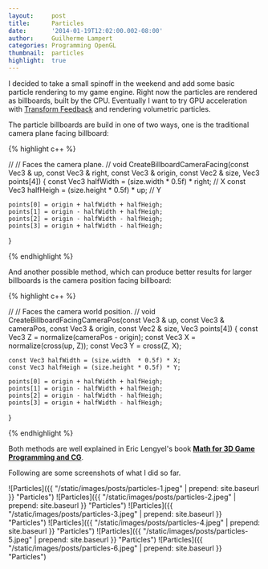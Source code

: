 ```yaml
---
layout:     post
title:      Particles
date:       '2014-01-19T12:02:00.002-08:00'
author:     Guilherme Lampert
categories: Programming OpenGL
thumbnail:  particles
highlight:  true
---
```


I decided to take a small spinoff in the weekend and add some basic particle rendering to my game engine.
Right now the particles are rendered as billboards, built by the CPU. Eventually I want to try GPU acceleration
with [Transform Feedback](https://www.opengl.org/wiki/Transform_Feedback) and rendering volumetric particles.

The particle billboards are build in one of two ways, one is the traditional camera plane facing billboard:

{% highlight c++ %}

//
// Faces the camera plane.
//
void CreateBillboardCameraFacing(const Vec3 & up, const Vec3 & right,
                                 const Vec3 & origin, const Vec2 & size,
                                 Vec3 points[4])
{
    const Vec3 halfWidth = (size.width  * 0.5f) * right; // X
    const Vec3 halfHeigh = (size.height * 0.5f) * up;    // Y

    points[0] = origin + halfWidth + halfHeigh;
    points[1] = origin - halfWidth + halfHeigh;
    points[2] = origin - halfWidth - halfHeigh;
    points[3] = origin + halfWidth - halfHeigh;
}

{% endhighlight %}

And another possible method, which can produce better results for larger billboards is the camera position facing billboard:

{% highlight c++ %}

//
// Faces the camera world position.
//
void CreateBillboardFacingCameraPos(const Vec3 & up, const Vec3 & cameraPos,
                                    const Vec3 & origin, const Vec2 & size,
                                    Vec3 points[4])
{
    const Vec3 Z = normalize(cameraPos - origin);
    const Vec3 X = normalize(cross(up, Z));
    const Vec3 Y = cross(Z, X);

    const Vec3 halfWidth = (size.width  * 0.5f) * X;
    const Vec3 halfHeigh = (size.height * 0.5f) * Y;

    points[0] = origin + halfWidth + halfHeigh;
    points[1] = origin - halfWidth + halfHeigh;
    points[2] = origin - halfWidth - halfHeigh;
    points[3] = origin + halfWidth - halfHeigh;
}

{% endhighlight %}

Both methods are well explained in Eric Lengyel's book
[**Math for 3D Game Programming and CG**](http://www.mathfor3dgameprogramming.com/).

Following are some screenshots of what I did so far.

![Particles]({{ "/static/images/posts/particles-1.jpeg" | prepend: site.baseurl }} "Particles")
![Particles]({{ "/static/images/posts/particles-2.jpeg" | prepend: site.baseurl }} "Particles")
![Particles]({{ "/static/images/posts/particles-3.jpeg" | prepend: site.baseurl }} "Particles")
![Particles]({{ "/static/images/posts/particles-4.jpeg" | prepend: site.baseurl }} "Particles")
![Particles]({{ "/static/images/posts/particles-5.jpeg" | prepend: site.baseurl }} "Particles")
![Particles]({{ "/static/images/posts/particles-6.jpeg" | prepend: site.baseurl }} "Particles")

